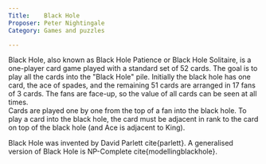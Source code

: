 ```yaml
---
Title:    Black Hole
Proposer: Peter Nightingale
Category: Games and puzzles

---
```


Black Hole, also known as Black Hole Patience or Black Hole Solitaire, is a one-player card game played with a standard set of 52 cards. 
The goal is to play all the cards into the "Black Hole" pile. Initially the black hole has one card, the ace of spades, and the 
remaining 51 cards are arranged in 17 fans of 3 cards.  The fans are face-up, so the value of all cards can be seen at all times.  
Cards are played one by one from the top of a fan into the black hole. To play a card into the black hole, the card must be 
adjacent in rank to the card on top of the black hole (and Ace is adjacent to King). 

Black Hole was invented by David Parlett cite{parlett}. A generalised version of Black Hole is NP-Complete cite{modellingblackhole}. 



